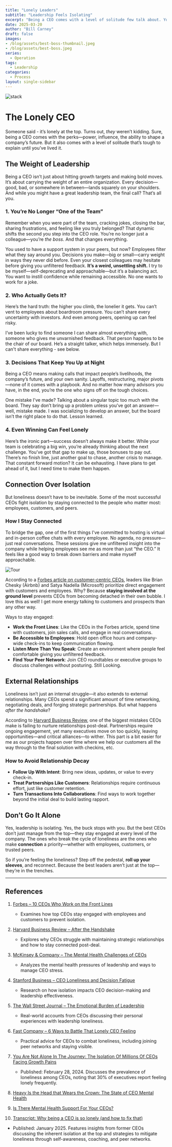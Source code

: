 ```yaml
---
title: "Lonely Leaders"
subtitle: "Leadership Feels Isolating"
excerpt: "Being a CEO comes with a level of solitude few talk about. You’re no longer just part of the team; you’re the boss, making decisions that impact lives, futures, and the company’s trajectory. The higher you climb, the fewer people you can truly confide in. But leadership doesn’t have to mean isolation. The best CEOs stay connected—engaging with employees, customers, and peers to combat loneliness and lead more effectively. Because at the end of the day, the strongest leaders aren’t just at the top—they’re in the trenches."
date: 2025-03-20
author: "Bill Carney"
draft: false
images:
- /blog/assets/best-boss-thumbnail.jpeg
- /blog/assets/best-boss.jpeg
series:
  - Operation
tags:
  - Leadership
categories:
  - Process
layout: single-sidebar
---
```


![stack](/blog/assets/best-boss.jpeg)

# The Lonely CEO  

Someone said - it’s lonely at the top. Turns out, *they* weren’t kidding. Sure, being a CEO comes with the perks—power, influence, the ability to shape a company’s future. But it also comes with a level of solitude that’s tough to explain until you’ve lived it.  

## The Weight of Leadership  

Being a CEO isn’t just about hitting growth targets and making bold moves. It’s about carrying the weight of an entire organization. Every decision—good, bad, or somewhere in between—lands squarely on your shoulders. And while you might have a great leadership team, the final call? That’s all you.  

### **1. You’re No Longer “One of the Team”**  
Remember when you were part of the team, cracking jokes, closing the bar, sharing frustrations, and feeling like you truly belonged? That dynamic shifts the second you step into the CEO role. You’re no longer just a colleague—you’re *the boss*. And that changes everything.  

You used to have a support system in your peers, but now? Employees filter what they say around you. Decisions you make—big or small—carry weight in ways they never did before. Even your closest colleagues may hesitate before giving you unfiltered feedback. **It’s a weird, unsettling shift.** I try to be myself—self-deprecating and approachable—but it’s a balancing act. You want to instill confidence while remaining accessible. No one wants to work for a joke.  

### **2. Who Actually Gets It?**  
Here’s the hard truth: the higher you climb, the lonelier it gets. You can’t vent to employees about boardroom pressure. You can’t share every uncertainty with investors. And even among peers, opening up can feel risky.  

I’ve been lucky to find someone I can share almost everything with, someone who gives me unvarnished feedback. That person happens to be the chair of our board. He’s a straight talker, which helps immensely. But I can't share everything - see below. 

### **3. Decisions That Keep You Up at Night**  
Being a CEO means making calls that impact people’s livelihoods, the company’s future, and your own sanity. Layoffs, restructuring, major pivots—none of it comes with a playbook. And no matter how many advisors you have, in the end, you’re the one who signs off on the tough choices.  

One mistake I’ve made? Talking about a singular topic too much with the board. They say don’t bring up a problem unless you’ve got an answer—well, mistake made. I was socializing to develop an answer, but the board isn’t the right place to do that. Lesson learned.  

### **4. Even Winning Can Feel Lonely**  
Here’s the ironic part—success doesn’t always make it better. While your team is celebrating a big win, you’re already thinking about the next challenge. You’ve got that gap to make up, those bonuses to pay out. There’s no finish line, just another goal to chase, another crisis to manage. That constant forward motion? It can be exhausting. I have plans to get ahead of it, but I need time to make them happen.  

## Connection Over Isolation  

But loneliness doesn’t have to be inevitable. Some of the most successful CEOs fight isolation by staying connected to the people who matter most: employees, customers, and peers.  

### **How I Stay Connected**  
To bridge the gap, one of the first things I've committed to hosting is virtual and in-person coffee chats with every employee. No agenda, no pressure—just real conversations. These sessions give me unfiltered insight into the company while helping employees see me as more than just “the CEO.” It feels like a good way to break down barriers and make myself approachable.  

<img src="/content/blog/assets/ceo-tour.png" alt="Tour" class="center">

According to a [Forbes article on customer-centric CEOs](https://www.forbes.com/sites/blakemorgan/2023/09/13/10-ceos-customer-experience-leaders-who-work-on-the-front-lines/), leaders like Brian Chesky (Airbnb) and Satya Nadella (Microsoft) prioritize direct engagement with customers and employees. Why? Because **staying involved at the ground level** prevents CEOs from becoming detached in their own bubble.  I love this as well!  I get more energy talking to customers and prospects than any other way.

Ways to stay engaged:
- **Work the Front Lines**: Like the CEOs in the Forbes article, spend time with customers, join sales calls, and engage in real conversations.
- **Be Accessible to Employees**: Hold open office hours and company-wide check-ins to keep communication flowing.
- **Listen More Than You Speak**: Create an environment where people feel comfortable giving you unfiltered feedback.
- **Find Your Peer Network**: Join CEO roundtables or executive groups to discuss challenges without posturing.  Still Looking.

## External Relationships  

Loneliness isn’t just an internal struggle—it also extends to external relationships. Many CEOs spend a significant amount of time networking, negotiating deals, and forging strategic partnerships. But what happens *after the handshake*?  

According to [Harvard Business Review](https://hbr.org/2016/12/after-the-handshake), one of the biggest mistakes CEOs make is failing to nurture relationships post-deal. Partnerships require ongoing engagement, yet many executives move on too quickly, leaving opportunities—and critical alliances—to wither. This part is a bit easier for me as our projects happen over time where we help our customers all the way through to the final solution with checkins, etc.  

### **How to Avoid Relationship Decay**  
- **Follow Up With Intent**: Bring new ideas, updates, or value to every check-in.
- **Treat Partnerships Like Customers**: Relationships require continuous effort, just like customer retention.
- **Turn Transactions Into Collaborations**: Find ways to work together beyond the initial deal to build lasting rapport.  

## Don’t Go It Alone  

Yes, leadership is isolating. Yes, the buck stops with you. But the best CEOs don’t just manage from the top—they stay engaged at every level of the company. The ones who break the cycle of loneliness are the ones who make **connection** a priority—whether with employees, customers, or trusted peers.  

So if you’re feeling the loneliness? Step off the pedestal, **roll up your sleeves**, and reconnect. Because the best leaders aren’t just at the top—they’re in the trenches.  

---

## References  

1. [Forbes – 10 CEOs Who Work on the Front Lines](https://www.forbes.com/sites/blakemorgan/2023/09/13/10-ceos-customer-experience-leaders-who-work-on-the-front-lines/)  
   - Examines how top CEOs stay engaged with employees and customers to prevent isolation.  

2. [Harvard Business Review – After the Handshake](https://hbr.org/2016/12/after-the-handshake)  
   - Explores why CEOs struggle with maintaining strategic relationships and how to stay connected post-deal.  

3. [McKinsey & Company – The Mental Health Challenges of CEOs](https://www.mckinsey.com/capabilities/people-and-organizational-performance/our-insights/the-boss-factor-making-the-world-a-better-place-through-work)  
   - Analyzes the mental health pressures of leadership and ways to manage CEO stress.  

4. [Stanford Business – CEO Loneliness and Decision Fatigue](https://www.gsb.stanford.edu/insights/why-ceos-feel-lonely-what-they-can-do-about-it)  
   - Research on how isolation impacts CEO decision-making and leadership effectiveness.  

5. [The Wall Street Journal – The Emotional Burden of Leadership](https://www.wsj.com/articles/the-highs-and-lows-of-being-a-ceo-11647772200)  
   - Real-world accounts from CEOs discussing their personal experiences with leadership loneliness.  

6. [Fast Company – 6 Ways to Battle That Lonely CEO Feeling](https://www.fastcompany.com/90937949/6-ways-to-battle-that-lonely-ceo-feeling)  
   - Practical advice for CEOs to combat loneliness, including joining peer networks and staying visible.  

7. [You Are Not Alone In The Journey: The Isolation Of Millions Of CEOs Facing Growth Pains](https://www.forbes.com/councils/forbesbusinesscouncil/2024/02/28/you-are-not-alone-in-the-journey-the-isolation-of-millions-of-ceos-facing-growth-pains/)  
   - Published: February 28, 2024. Discusses the prevalence of loneliness among CEOs, noting that 30% of executives report feeling lonely frequently.

8. [Heavy Is the Head that Wears the Crown: The State of CEO Mental Health](https://worldatwork.org/workspan/articles/heavy-is-the-head-that-wears-the-crown-the-state-of-ceo-mental-health)  

9. [Is There Mental Health Support For Your CEOs?](https://hortoninternational.com/is-there-mental-health-support-for-your-ceos/)  

10. [Transcript: Why being a CEO is so lonely (and how to fix that)](https://www.ft.com/content/54b7fa49-38cf-4ecb-817b-187d8939243b)  
   - Published: January 2025. Features insights from former CEOs discussing the inherent isolation at the top and strategies to mitigate loneliness through self-awareness, coaching, and peer networks.